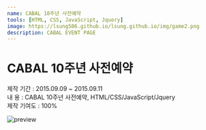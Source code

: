 ```yaml
---
name: CABAL 10주년 사전예약
tools: [HTML, CSS, JavaScript, Jquery]
image: https://lsung506.github.io/lsung.github.io/img/game2.png
description: CABAL EVENT PAGE
---
```


# CABAL 10주년 사전예약

제작 기간 : 2015.09.09 ~ 2015.09.11<br/>
내 용 : CABAL 10주년 사전예약, HTML/CSS/JavaScript/Jquery <br/>
제작 기여도 : 100%

![preview](https://lsung506.github.io/lsung.github.io/img/game2.jpg)
